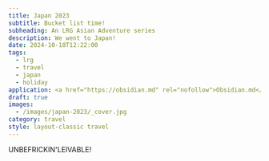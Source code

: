 ```yaml
---
title: Japan 2023
subtitle: Bucket list time!
subheading: An LRG Asian Adventure series
description: We went to Japan!
date: 2024-10-18T12:22:00
tags:
  - lrg
  - travel
  - japan
  - holiday
application: <a href="https://obsidian.md" rel="nofollow">Obsidian.md</a>
draft: true
images:
  - /images/japan-2023/_cover.jpg
category: travel
style: layout-classic travel
---
```

UNBEFRICKIN'LEIVABLE!